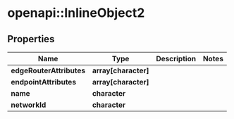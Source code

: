 # openapi::InlineObject2

## Properties
Name | Type | Description | Notes
------------ | ------------- | ------------- | -------------
**edgeRouterAttributes** | **array[character]** |  | 
**endpointAttributes** | **array[character]** |  | 
**name** | **character** |  | 
**networkId** | **character** |  | 


